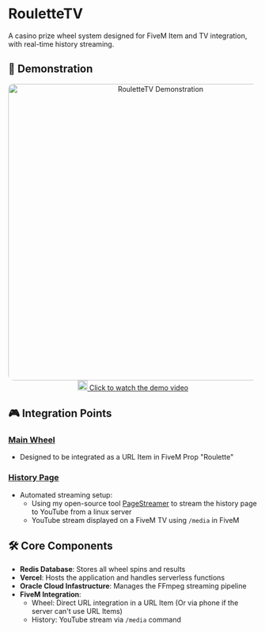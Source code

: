 # RouletteTV

A casino prize wheel system designed for FiveM Item and TV integration, with real-time history streaming.

## 🎥 Demonstration

<div align="center">
  <a href="https://www.youtube.com/watch?v=OoPI71_KAIg">
    <img src="https://img.youtube.com/vi/OoPI71_KAIg/0.jpg" alt="RouletteTV Demonstration" width="600" style="border-radius:10px;">
    <br>
    <img src="https://raw.githubusercontent.com/simple-icons/simple-icons/develop/icons/youtube.svg" width="20px" alt="Play Video">
    <span>Click to watch the demo video</span>
  </a>
</div>

## 🎮 Integration Points

### [Main Wheel](/public/index.html)
- Designed to be integrated as a URL Item in FiveM Prop "Roulette"

### [History Page](/public/index.html)
- Automated streaming setup:
  - Using my open-source tool [PageStreamer](https://github.com/cezou/PageStreamer) to stream the history page to YouTube from a linux server
  - YouTube stream displayed on a FiveM TV using `/media` in FiveM

## 🛠 Core Components

- **Redis Database**: Stores all wheel spins and results
- **Vercel**: Hosts the application and handles serverless functions
- **Oracle Cloud Infastructure**: Manages the FFmpeg streaming pipeline
- **FiveM Integration**: 
  - Wheel: Direct URL integration in a URL Item (Or via phone if the server can't use URL Items)
  - History: YouTube stream via `/media` command